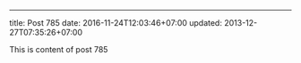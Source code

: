 ---
title: Post 785
date: 2016-11-24T12:03:46+07:00
updated: 2013-12-27T07:35:26+07:00

This is content of post 785